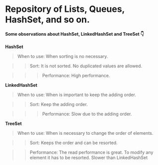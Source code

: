 # Repository of Lists, Queues, HashSet, and so on.

#### Some observations about HashSet, LinkedHashSet and TreeSet :point_down:

**HashSet**

> When to use: When sorting is no necessary.

> > Sort: It is not sorted. No duplicated values are allowed.

> > > Performance: High performance.

**LinkedHashSet**

> When to use: When is important to keep the adding order.

> > Sort: Keep the adding order.

> > > Performance: Slow due to the adding order.

**TreeSet**

> When to use: When is necessary to change the order of elements.

> > Sort: Keeps the order and can be resorted.

> > Performance: The read performance is great. To modify any element it has to be resorted. Slower than LinkedHashSet